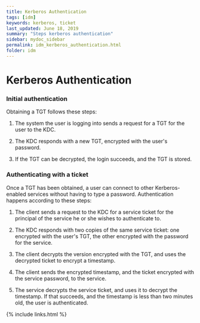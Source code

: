 ```yaml
---
title: Kerberos Authentication
tags: [idm]
keywords: kerberos, ticket
last_updated: June 18, 2019
summary: "Steps kerberos authentication"
sidebar: mydoc_sidebar
permalink: idm_kerberos_authentication.html
folder: idm
---
```


Kerberos Authentication
======

### Initial authentication

Obtaining a TGT follows these steps:

1. The system the user is logging into sends a request for a TGT for the user to the KDC.

2. The KDC responds with a new TGT, encrypted with the user's password.

3.  If the TGT can be decrypted, the login succeeds, and the TGT is stored.

### Authenticating with a ticket
Once a TGT has been obtained, a user can connect to other Kerberos-enabled services without having to type a password. Authentication happens according to these steps:

1. The client sends a request to the KDC for a service ticket for the principal of the service he or she wishes to authenticate to.

2. The KDC responds with two copies of the same service ticket: one encrypted with the user's TGT, the other encrypted with the password for the service.

3. The client decrypts the version encrypted with the TGT, and uses the decrypted ticket to encrypt a timestamp.

4. The client sends the encrypted timestamp, and the ticket encrypted with the service password, to the service.

5. The service decrypts the service ticket, and uses it to decrypt the timestamp. If that succeeds, and the timestamp is less than two minutes old, the user is authenticated.

{% include links.html %}
